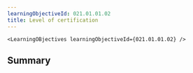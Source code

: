 ```yaml
---
learningObjectiveId: 021.01.01.02
title: Level of certification
---
```


```tsx eval
<LearningOBjectives learningObjectiveId={021.01.01.02} />
```

## Summary
